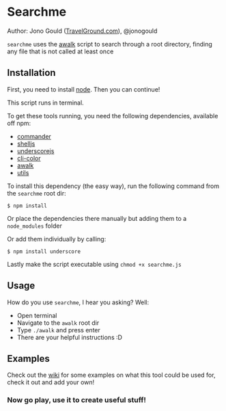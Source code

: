 Searchme
========

Author: Jono Gould ([TravelGround.com](http://travelground.com)), @jonogould

```searchme``` uses the [awalk](https://github.com/TravelGround/awalk) script to search through a root directory, finding any file that is not called at least once


## Installation

First, you need to install [node](http://nodejs.org). Then you can continue!

This script runs in terminal.

To get these tools running, you need the following dependencies, available off npm:


- [commander](visionmedia.github.com/commander.js/)
- [shelljs](shelljs.org)
- [underscorejs](http://underscorejs.org)
- [cli-color](https://npmjs.org/package/cli-color)
- [awalk](https://github.com/TravelGround/awalk)
- [utils](https://github.com/TravelGround/utils)

To install this dependency (the easy way), run the following command from the ``` searchme ``` root dir:

``` $ npm install ```

Or place the dependencies there manually but adding them to a ``` node_modules ``` folder

Or add them individually by calling:

``` $ npm install underscore ```

Lastly make the script executable using ```chmod +x searchme.js```


## Usage

How do you use ``` searchme ```, I hear you asking? Well:

- Open terminal
- Navigate to the ``` awalk ``` root dir
- Type ``` ./awalk ``` and press enter
- There are your helpful instructions :D

## Examples

Check out the [wiki](https://github.com/TravelGround/searchme/wiki) for some examples on what this tool could be used for, check it out and add your own!


### Now go play, use it to create useful stuff!